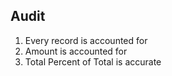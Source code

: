 ## Audit
1. Every record is accounted for
2. Amount is accounted for
3. Total Percent of Total is accurate